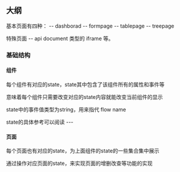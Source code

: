 ## 大纲

基本页面有四种：
 -- dashborad
 -- formpage
 -- tablepage
 -- treepage

特殊页面
 -- api document 类型的 iframe 等。

### 基础结构

#### 组件

每个组件有对应的state，state其中包含了该组件所有的属性和事件等

意味着每个组件只需要改变对应的state内容就能改变当前组件的显示

state中的事件值类型为string，用来指代 flow name

state的具体参考可以阅读 ---

#### 页面

每个页面也有对应的state，为上面组件的state的一些集合集中展示

通过操作对应页面的state，来实现页面的增删改查等功能的实现
